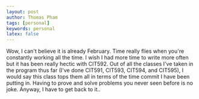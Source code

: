 ```yaml
---
layout: post
author: Thomas Pham
tags: [personal]
keywords: personal
latex: false
---
```

Wow, I can't believe it is already February. Time really flies when you're constantly working all the time. I wish I had more time to write more often but it has been really hectic
with CIT592. Out of all the classes I've taken in the program thus far (I've done CIT591, CIT593, CIT594, and CIT595), I would say this class tops them all in terms of the time commit
I have been putting in. Having to prove and solve problems you never seen before is no joke. Anyway, I have to get back to it.. 